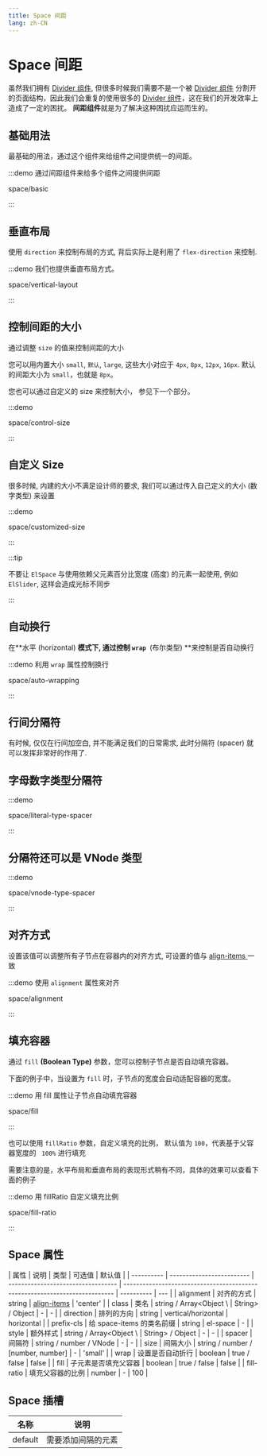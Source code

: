 ```yaml
---
title: Space 间距
lang: zh-CN
---
```


# Space 间距

虽然我们拥有 [Divider 组件](/zh-CN/component/divider), 但很多时候我们需要不是一个被 [Divider 组件](/zh-CN/component/divider) 分割开的页面结构，因此我们会重复的使用很多的 [Divider 组件](/zh-CN/component/divider)，这在我们的开发效率上造成了一定的困扰。 **间距组件**就是为了解决这种困扰应运而生的。

## 基础用法

最基础的用法，通过这个组件来给组件之间提供统一的间距。

:::demo 通过间距组件来给多个组件之间提供间距

space/basic

:::

## 垂直布局

使用 `direction` 来控制布局的方式, 背后实际上是利用了 `flex-direction` 来控制.

:::demo 我们也提供垂直布局方式。

space/vertical-layout

:::

## 控制间距的大小

通过调整 `size` 的值来控制间距的大小

您可以用内置大小 `small`, `默认`, `large`, 这些大小对应于 `4px`, `8px`, `12px`, `16px`. 默认的间距大小为 `small`，也就是 `8px`。

您也可以通过自定义的 size 来控制大小， 参见下一个部分。

:::demo

space/control-size

:::

## 自定义 Size

很多时候, 内建的大小不满足设计师的要求, 我们可以通过传入自己定义的大小 (数字类型) 来设置

:::demo

space/customized-size

:::

:::tip

不要让 `ElSpace` 与使用依赖父元素百分比宽度 (高度) 的元素一起使用, 例如 `ElSlider`, 这样会造成光标不同步

:::

## 自动换行

在**水平 (horizontal) **模式下, 通过控制 `wrap `**(布尔类型) **来控制是否自动换行

:::demo 利用 `wrap` 属性控制换行

space/auto-wrapping

:::

## 行间分隔符

有时候, 仅仅在行间加空白, 并不能满足我们的日常需求, 此时分隔符 (spacer) 就可以发挥非常好的作用了.

## 字母数字类型分隔符

:::demo

space/literal-type-spacer

:::

## 分隔符还可以是 VNode 类型

:::demo

space/vnode-type-spacer

:::

## 对齐方式

设置该值可以调整所有子节点在容器内的对齐方式, 可设置的值与 [align-items ](https://developer.mozilla.org/en-US/docs/Web/CSS/align-items)一致

:::demo 使用 `alignment` 属性来对齐

space/alignment

:::

## 填充容器

通过 `fill` **(Boolean Type)** 参数，您可以控制子节点是否自动填充容器。

下面的例子中，当设置为 `fill` 时，子节点的宽度会自动适配容器的宽度。

:::demo 用 fill 属性让子节点自动填充容器

space/fill

:::

也可以使用 `fillRatio` 参数，自定义填充的比例， 默认值为 `100`，代表基于父容器宽度的 ` 100%` 进行填充

需要注意的是，水平布局和垂直布局的表现形式稍有不同，具体的效果可以查看下面的例子

:::demo 用 fillRatio 自定义填充比例

space/fill-ratio

:::

## Space 属性

| 属性       | 说明                      | 类型                               | 可选值                                                                      | 默认值     |
| ---------- | ------------------------- | ---------------------------------- | --------------------------------------------------------------------------- | ---------- | --- |
| alignment  | 对齐的方式                | string                             | [align-items](https://developer.mozilla.org/en-US/docs/Web/CSS/align-items) | 'center'   |
| class      | 类名                      | string / Array<Object \\           | String> / Object                                                            | -          | -   |
| direction  | 排列的方向                | string                             | vertical/horizontal                                                         | horizontal |
| prefix-cls | 给 space-items 的类名前缀 | string                             | el-space                                                                    | -          |
| style      | 额外样式                  | string / Array<Object \\           | String> / Object                                                            | -          | -   |
| spacer     | 间隔符                    | string / number / VNode            | -                                                                           | -          |
| size       | 间隔大小                  | string / number / [number, number] | -                                                                           | 'small'    |
| wrap       | 设置是否自动折行          | boolean                            | true / false                                                                | false      |
| fill       | 子元素是否填充父容器      | boolean                            | true / false                                                                | false      |
| fill-ratio | 填充父容器的比例          | number                             | -                                                                           | 100        |

## Space 插槽

| 名称    | 说明               |
| ------- | ------------------ |
| default | 需要添加间隔的元素 |
